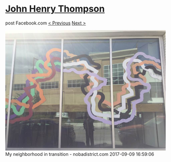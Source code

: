 # [John Henry Thompson](../README.md)
post Facebook.com
[< Previous](2017-09-09-2.md) [Next >](2017-09-09-4.md)

[![](../media/2017-09-09/Timeline-Photos-My-neighborhood-in-transition-nobadistrict-com.jpg)](../README.md)
My neighborhood in transition - nobadistrict.com
2017-09-09 16:59:06